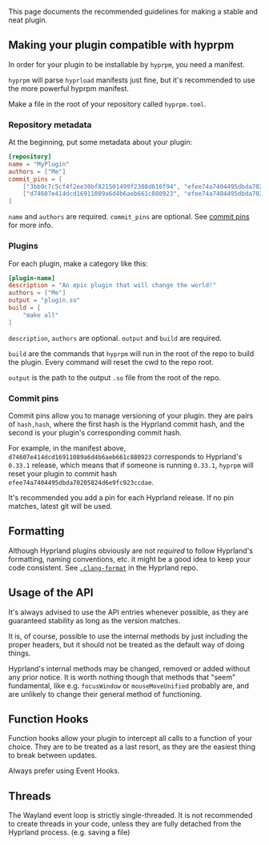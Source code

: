 This page documents the recommended guidelines for making a stable and neat
plugin.


## Making your plugin compatible with hyprpm

In order for your plugin to be installable by `hyprpm`, you need a manifest.

`hyprpm` will parse `hyprload` manifests just fine, but it's recommended to use
the more powerful hyprpm manifest.

Make a file in the root of your repository called `hyprpm.toml`.

### Repository metadata

At the beginning, put some metadata about your plugin:

```toml
[repository]
name = "MyPlugin"
authors = ["Me"]
commit_pins = [
    ["3bb9c7c5cf4f2ee30bf821501499f2308d616f94", "efee74a7404495dbda70205824d6e9fc923ccdae"],
    ["d74607e414dcd16911089a6d4b6aeb661c880923", "efee74a7404495dbda70205824d6e9fc923ccdae"]
]
```

`name` and `authors` are required. `commit_pins` are optional. See
[commit pins](#commit-pins) for more info.

### Plugins

For each plugin, make a category like this:

```toml
[plugin-name]
description = "An epic plugin that will change the world!"
authors = ["Me"]
output = "plugin.so"
build = [
    "make all"
]
```

`description`, `authors` are optional. `output` and `build` are required.

`build` are the commands that `hyprpm` will run in the root of the repo to build
the plugin. Every command will reset the cwd to the repo root.

`output` is the path to the output `.so` file from the root of the repo.

### Commit pins

Commit pins allow you to manage versioning of your plugin. they are pairs of
`hash,hash`, where the first hash is the Hyprland commit hash, and the second is
your plugin's corresponding commit hash.

For example, in the manifest above, `d74607e414dcd16911089a6d4b6aeb661c880923`
corresponds to Hyprland's `0.33.1` release, which means that if someone is
running `0.33.1`, `hyprpm` will reset your plugin to commit hash
`efee74a7404495dbda70205824d6e9fc923ccdae`.

It's recommended you add a pin for each Hyprland release. If no pin matches,
latest git will be used.

## Formatting

Although Hyprland plugins obviously are not _required_ to follow Hyprland's
formatting, naming conventions, etc. it might be a good idea to keep your code
consistent. See
[`.clang-format`](https://github.com/hyprwm/Hyprland/blob/main/.clang-format) in
the Hyprland repo.

## Usage of the API

It's always advised to use the API entries whenever possible, as they are
guaranteed stability as long as the version matches.

It is, of course, possible to use the internal methods by just including the
proper headers, but it should not be treated as the default way of doing things.

Hyprland's internal methods may be changed, removed or added without any prior
notice. It is worth nothing though that methods that "seem" fundamental, like
e.g. `focusWindow` or `mouseMoveUnified` probably are, and are unlikely to
change their general method of functioning.

## Function Hooks

Function hooks allow your plugin to intercept all calls to a function of your
choice. They are to be treated as a last resort, as they are the easiest thing
to break between updates.

Always prefer using Event Hooks.

## Threads

The Wayland event loop is strictly single-threaded. It is not recommended to
create threads in your code, unless they are fully detached from the Hyprland
process. (e.g. saving a file)
